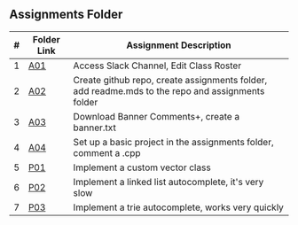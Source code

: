 ##  Assignments Folder

|   #   | Folder Link | Assignment Description |
| :---: | ----------- | ---------------------- |
|   1   | [A01](./A01) | Access Slack Channel, Edit Class Roster |
|   2   | [A02](./A02) | Create github repo, create assignments folder, add readme.mds to the repo and assignments folder |
|   3   | [A03](./A03) | Download Banner Comments+, create a banner.txt |
|   4   | [A04](./A04) | Set up a basic project in the assignments folder, comment a .cpp |
|   5   | [P01](./P01) | Implement a custom vector class |
|   6   | [P02](./P02) | Implement a linked list autocomplete, it's very slow |
|   7   | [P03](./P03) | Implement a trie autocomplete, works very quickly |